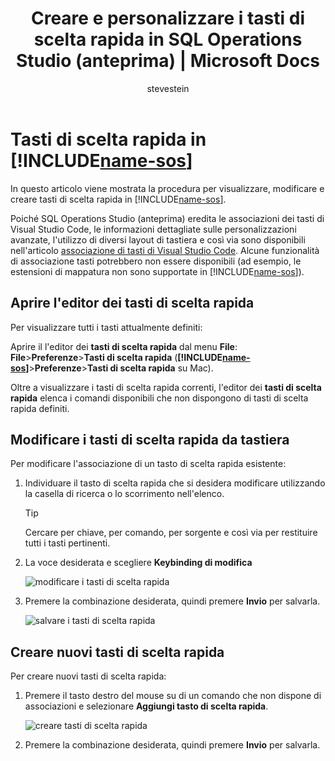﻿---
title: Creare e personalizzare i tasti di scelta rapida in SQL Operations Studio (anteprima) | Microsoft Docs
description: Informazioni su come creare e personalizzare i tasti di scelta rapida in SQL Operations Studio (anteprima).
ms.custom: tools|sos
ms.date: 11/15/2017
ms.prod: sql
ms.reviewer: alayu; erickang; sstein
ms.suite: sql
ms.prod_service: sql-tools
ms.component: sos
ms.tgt_pltfrm: ''
ms.topic: conceptual
author: stevestein
ms.author: sstein
manager: craigg
ms.openlocfilehash: e8fc0bf7481401da9731106a578398a4b02bcd05
ms.sourcegitcommit: 2ddc0bfb3ce2f2b160e3638f1c2c237a898263f4
ms.translationtype: MT
ms.contentlocale: it-IT
ms.lasthandoff: 05/03/2018
---
# <a name="keyboard-shortcuts-in-includename-sosincludesname-sosmd"></a>Tasti di scelta rapida in [!INCLUDE[name-sos](../includes/name-sos.md)]

In questo articolo viene mostrata la procedura per visualizzare, modificare e creare tasti di scelta rapida in [!INCLUDE[name-sos](../includes/name-sos-short.md)].

Poiché SQL Operations Studio (anteprima) eredita le associazioni dei tasti di Visual Studio Code, le informazioni dettagliate sulle personalizzazioni avanzate, l'utilizzo di diversi layout di tastiera e così via sono disponibili nell'articolo [associazione di tasti di Visual Studio Code](https://code.visualstudio.com/docs/getstarted/keybindings). Alcune funzionalità di associazione tasti potrebbero non essere disponibili (ad esempio, le estensioni di mappatura non sono supportate in [!INCLUDE[name-sos](../includes/name-sos-short.md)]).


## <a name="open-the-keyboard-shortcuts-editor"></a>Aprire l'editor dei tasti di scelta rapida

Per visualizzare tutti i tasti attualmente definiti:

Aprire il l'editor dei **tasti di scelta rapida** dal menu **File**: **File**>**Preferenze**>**Tasti di scelta rapida** (**[!INCLUDE[name-sos](../includes/name-sos-short.md)]**>**Preferenze**>**Tasti di scelta rapida** su Mac).

Oltre a visualizzare i tasti di scelta rapida correnti, l'editor dei **tasti di scelta rapida** elenca i comandi disponibili che non dispongono di tasti di scelta rapida definiti.


## <a name="edit-existing-keyboard-shortcuts"></a>Modificare i tasti di scelta rapida da tastiera

Per modificare l'associazione di un tasto di scelta rapida esistente:

1. Individuare il tasto di scelta rapida che si desidera modificare utilizzando la casella di ricerca o lo scorrimento nell'elenco.
   > [!TIP]
   > Cercare per chiave, per comando, per sorgente e così via per restituire tutti i tasti pertinenti. 

1. La voce desiderata e scegliere **Keybinding di modifica**

   ![modificare i tasti di scelta rapida](media/keyboard-shortcuts/change-keybinding.png)

1. Premere la combinazione desiderata, quindi premere **Invio** per salvarla. 

   ![salvare i tasti di scelta rapida](media/keyboard-shortcuts/save-keybinding.png)

## <a name="create-new-keyboard-shortcuts"></a>Creare nuovi tasti di scelta rapida 

Per creare nuovi tasti di scelta rapida: 

1. Premere il tasto destro del mouse su di un comando che non dispone di associazioni e selezionare **Aggiungi tasto di scelta rapida**.

   ![creare tasti di scelta rapida](media/keyboard-shortcuts/add-keybinding.png)

1. Premere la combinazione desiderata, quindi premere **Invio** per salvarla. 


